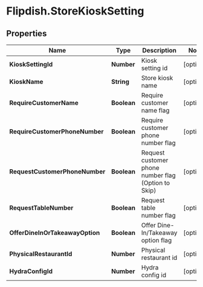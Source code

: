 # Flipdish.StoreKioskSetting

## Properties
Name | Type | Description | Notes
------------ | ------------- | ------------- | -------------
**KioskSettingId** | **Number** | Kiosk setting id | [optional] 
**KioskName** | **String** | Store kiosk name | [optional] 
**RequireCustomerName** | **Boolean** | Require customer name flag | [optional] 
**RequireCustomerPhoneNumber** | **Boolean** | Require customer phone number flag | [optional] 
**RequestCustomerPhoneNumber** | **Boolean** | Request customer phone number flag (Option to Skip) | [optional] 
**RequestTableNumber** | **Boolean** | Request table number flag | [optional] 
**OfferDineInOrTakeawayOption** | **Boolean** | Offer Dine-In/Takeaway option flag | [optional] 
**PhysicalRestaurantId** | **Number** | Physical restaurant id | [optional] 
**HydraConfigId** | **Number** | Hydra config id | [optional] 


